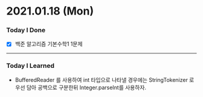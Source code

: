 # 2021.01.18 (Mon)
### Today I Done
- [x] 백준 알고리즘 기본수학1 1문제
***
### Today I Learned
- BufferedReader 를 사용하여 int 타입으로 나타낼 경우에는 StringTokenizer 로 우선 담아 공백으로 구분한뒤 Integer.parseInt를 사용하자.  

 